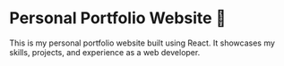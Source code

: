 # Personal Portfolio Website 🚀  

This is my personal portfolio website built using React. It showcases my skills, projects, and experience as a web developer.
